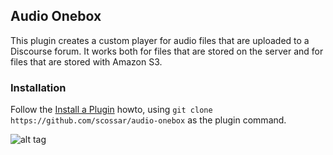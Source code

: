 ## Audio Onebox

This plugin creates a custom player for audio files that are uploaded to
a Discourse forum. It works both for files that are stored on the server and for
files that are stored with Amazon S3.

### Installation

Follow the [Install a Plugin](https://meta.discourse.org/t/install-a-plugin/19157) howto, using
`git clone https://github.com/scossar/audio-onebox` as the plugin command.

![alt tag](https://cloud.githubusercontent.com/assets/2975917/11582445/bddf644c-9a03-11e5-936f-2bb0eca749df.png)
